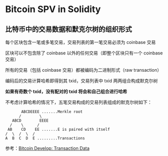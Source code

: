 # Bitcoin SPV in Solidity

## 比特币中的交易数据和默克尔树的组织形式

每个区块包含一笔或多笔交易，交易列表的第一笔交易必须为 coinbase 交易

区块可以不包含除了 coinbase 以外的任何交易（即整个区块只有一个 coinbase 交易）

所有的交易（包括 coinbase 交易）都被编码为二进制形式（raw transaction）

编码后的交易计算哈希即得到其 txid，交易列表中 txid 两两组合构成默克尔树

**如果有奇数个 txid，没有配对的 txid 将会和自己组合进行哈希**

不考虑计算哈希的情况下，五笔交易构成的交易列表组成的默克尔树如下：

```
       ABCDEEEE .......Merkle root
      /        \
   ABCD        EEEE
  /    \      /
 AB    CD    EE .......E is paired with itself
/  \  /  \  /
A  B  C  D  E .........Transactions
```

参考：[Bitcoin Develop: Transaction Data](https://developer.bitcoin.org/devguide/block_chain.html#transaction-data)

